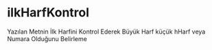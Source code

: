# ilkHarfKontrol
Yazılan Metnin İlk Harfini Kontrol Ederek Büyük Harf küçük hHarf veya Numara Olduğunu Belirleme
